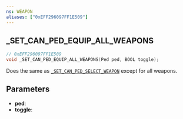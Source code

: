 ```yaml
---
ns: WEAPON
aliases: ["0xEFF296097FF1E509"]
---
```

## _SET_CAN_PED_EQUIP_ALL_WEAPONS

```c
// 0xEFF296097FF1E509
void _SET_CAN_PED_EQUIP_ALL_WEAPONS(Ped ped, BOOL toggle);
```

Does the same as [`_SET_CAN_PED_SELECT_WEAPON`](https://runtime.fivem.net/doc/natives/#_0xB4771B9AAF4E68E4) except for all weapons.


## Parameters
* **ped**: 
* **toggle**: 

